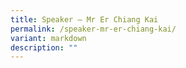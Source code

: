 ```yaml
---
title: Speaker – Mr Er Chiang Kai
permalink: /speaker-mr-er-chiang-kai/
variant: markdown
description: ""
---
```

